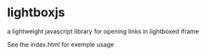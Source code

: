 # lightboxjs
a lightweight javascript library for opening links in lightboxed iframe

See the index.html for exemple usage
